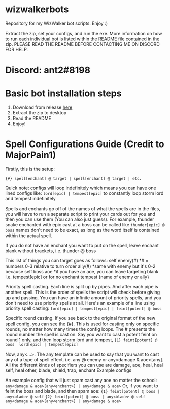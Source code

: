 # wizwalkerbots
Repository for my WizWalker bot scripts. Enjoy :)

Extract the zip, set your configs, and run the exe. More information on how to run each individual bot is listed within the README file contained in the zip. PLEASE READ THE README BEFORE CONTACTING ME ON DISCORD FOR HELP.

# Discord: ant2#8198

# Basic bot installation steps

  1. Download from release [here](https://github.com/ant2wavy/wizwalkerbots/releases)
  2. Extract the zip to desktop
  3. Read the README
  4. Enjoy!

# Spell Configurations Guide (Credit to MajorPain1)

Firstly, this is the setup:

``` {#} spell[enchant] @ target | spell[enchant] @ target | etc. ```

Quick note: configs will loop indefinitely which means you can have one lined configs like: ```lord[epic] | tempest[epic]``` to constantly loop storm lord and tempest indefinitely

Spells and enchants go off of the names of what the spells are in the files, you will have to run a separate script to print your cards out for you and then you can use them (You can also just guess). For example, thunder snake enchanted with epic cast at a boss can be called like ```thunder[epic] @ boss``` names don't need to be exact, as long as the word itself is contained within the actual spell.

If you do not have an enchant you want to put on the spell, leave enchant blank without brackets, i.e. thunder @ boss

This list of things you can target goes as follows:
self
enemy(#) *# = numbers 0-3 relative to turn order
ally(#) *same with enemy but it's 0-2 because self
boss
aoe *if you have an aoe, you can leave targeting blank i.e. tempest[epic] or for no enchant tempest
{name of enemy or ally}

Priority spell casting. Each line is split up by pipes. And after each pipe is another spell. This is the order of spells the script will check before giving up and passing. You can have an infinite amount of priority spells, and you don't need to use priority spells at all. Here's an example of a line using priority spell casting: ```lord[epic] | tempest[epic] | feint[potent] @ boss```

Specific round casting. If you see back to the original format of the new spell config, you can see the {#}. This is used for casting only on specific rounds, no matter how many times the config loops. The # presents the round number the spell is cast on. Say you want to cast a potent feint on round 1 only, and then loop storm lord and tempest, ```{1} feint[potent] @ boss 
lord[epic] | tempest[epic]```

Now, any<...>. The any template can be used to say that you want to cast any of a type of spell effect. i.e. any<damage> @ enemy or any<damage & aoe>[any<enchant>]. All the different kinds of specifiers you can use are damage, aoe, heal, heal self, heal other, blade, shield, trap, enchant
Example configs

An example config that will just spam cast any aoe no matter the school:
```any<damage & aoe>[any<enchant>] | any<damage & aoe>```
Or, if you want to feint the boss and blade, and then spam aoe:
```{1} feint[potent] @ boss | any<blade> @ self```
```{2} feint[potent] @ boss | any<blade> @ self```
```any<damage & aoe>[any<enchant>] | any<damage & aoe>```
